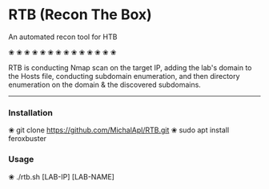 # RTB (Recon The Box)
An automated recon tool for HTB

❀   ❀   ❀   ❀   ❀   ❀   ❀   ❀   ❀   ❀   ❀   ❀   ❀   ❀

RTB is conducting Nmap scan on the target IP, adding the lab's domain to the Hosts file, conducting subdomain enumeration, and then directory enumeration on the domain & the discovered subdomains.

___

### Installation
❀ git clone https://github.com/MichalApl/RTB.git
❀ sudo apt install feroxbuster

### Usage
❀ ./rtb.sh [LAB-IP] [LAB-NAME]

